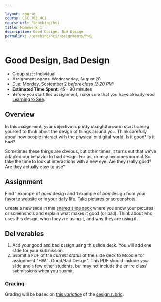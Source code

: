 ```yaml
---

layout: course
course: CSC 363 HCI
course-url: /teaching/hci
title: Homework 1
description: Good Design, Bad Design
permalink: /teaching/hci/assignments/hw1
---
```


# Good Design, Bad Design

* Group size: Individual
* Assignment opens: Wedneseday, August 28
* Due: Monday, September 2 *before class (2:20 PM)*
* **Estimated Time Spent**: 45 - 90 minutes
* Before you start this assignment, make sure that you have already read [Learning to See](https://ia.net/know-how/learning-to-see).

## Overview 
In this assignment, your objective is pretty straightforward: start training yourself to think about the design of things around you. Think carefully about how people interact with the physical or digital world. 
Is it good? Is it bad?

Sometimes these things are obvious, but other times, it turns out that we’ve adapted our behavior to bad design. For us, clumsy becomes normal. So take the time to look at interactions with a new eye. Are they really good? Are they actually easy to use?

## Assignment
Find 1 example of *good* design and 1 example of *bad* design from your favorite website or in your daily life. Take pictures or screenshots.

Create a new slide in this [shared slide deck](https://docs.google.com/presentation/d/1kZhXNRjuMT0WsQ6oblfWVs_8q5VWK5JlACggnB8K9IQ/edit?usp=sharing) where you show your pictures or screenshots and explain what makes it good (or bad). Think about who uses this design, when they are using it, and why they are using it.


## Deliverables
1. Add your good and bad design using this slide deck. You will add one slide for your submission.
2. Submit a PDF of the *current status* of the slide deck to Moodle for assignment "HW 1: Good/Bad Design". This PDF should include *your* slide and a few other students, but may not include the entire class' submissions when you submit. 

### Grading
Grading will be based on [this *variation*](https://docs.google.com/spreadsheets/d/1fhxPxIEJWW42irDEAzylH0F2QHDg6NQIgFufRAigDFQ/edit?usp=sharing) of the [design rubric](https://docs.google.com/spreadsheets/d/1aI9LcmVZmh_977G__U4Guz_rPRCwWZs26J_yHXbhSyY/edit?usp=sharing).